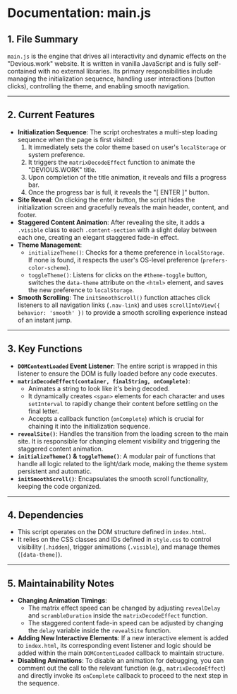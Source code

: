 # Documentation: main.js

## 1. File Summary

`main.js` is the engine that drives all interactivity and dynamic effects on the "Devious.work" website. It is written in vanilla JavaScript and is fully self-contained with no external libraries. Its primary responsibilities include managing the initialization sequence, handling user interactions (button clicks), controlling the theme, and enabling smooth navigation.

---

## 2. Current Features

-   **Initialization Sequence**: The script orchestrates a multi-step loading sequence when the page is first visited:
    1.  It immediately sets the color theme based on user's `localStorage` or system preference.
    2.  It triggers the `matrixDecodeEffect` function to animate the "DEVIOUS.WORK" title.
    3.  Upon completion of the title animation, it reveals and fills a progress bar.
    4.  Once the progress bar is full, it reveals the "[ ENTER ]" button.
-   **Site Reveal**: On clicking the enter button, the script hides the initialization screen and gracefully reveals the main header, content, and footer.
-   **Staggered Content Animation**: After revealing the site, it adds a `.visible` class to each `.content-section` with a slight delay between each one, creating an elegant staggered fade-in effect.
-   **Theme Management**:
    -   `initializeTheme()`: Checks for a theme preference in `localStorage`. If none is found, it respects the user's OS-level preference (`prefers-color-scheme`).
    -   `toggleTheme()`: Listens for clicks on the `#theme-toggle` button, switches the `data-theme` attribute on the `<html>` element, and saves the new preference to `localStorage`.
-   **Smooth Scrolling**: The `initSmoothScroll()` function attaches click listeners to all navigation links (`.nav-link`) and uses `scrollIntoView({ behavior: 'smooth' })` to provide a smooth scrolling experience instead of an instant jump.

---

## 3. Key Functions

-   **`DOMContentLoaded` Event Listener**: The entire script is wrapped in this listener to ensure the DOM is fully loaded before any code executes.
-   **`matrixDecodeEffect(container, finalString, onComplete)`**:
    -   Animates a string to look like it's being decoded.
    -   It dynamically creates `<span>` elements for each character and uses `setInterval` to rapidly change their content before settling on the final letter.
    -   Accepts a callback function (`onComplete`) which is crucial for chaining it into the initialization sequence.
-   **`revealSite()`**: Handles the transition from the loading screen to the main site. It is responsible for changing element visibility and triggering the staggered content animation.
-   **`initializeTheme()` & `toggleTheme()`**: A modular pair of functions that handle all logic related to the light/dark mode, making the theme system persistent and automatic.
-   **`initSmoothScroll()`**: Encapsulates the smooth scroll functionality, keeping the code organized.

---

## 4. Dependencies

-   This script operates on the DOM structure defined in `index.html`.
-   It relies on the CSS classes and IDs defined in `style.css` to control visibility (`.hidden`), trigger animations (`.visible`), and manage themes (`[data-theme]`).

---

## 5. Maintainability Notes

-   **Changing Animation Timings**:
    -   The matrix effect speed can be changed by adjusting `revealDelay` and `scrambleDuration` inside the `matrixDecodeEffect` function.
    -   The staggered content fade-in speed can be adjusted by changing the `delay` variable inside the `revealSite` function.
-   **Adding New Interactive Elements**: If a new interactive element is added to `index.html`, its corresponding event listener and logic should be added within the main `DOMContentLoaded` callback to maintain structure.
-   **Disabling Animations**: To disable an animation for debugging, you can comment out the call to the relevant function (e.g., `matrixDecodeEffect`) and directly invoke its `onComplete` callback to proceed to the next step in the sequence.